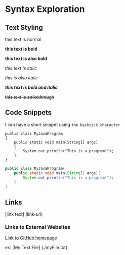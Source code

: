 # Syntax Exploration
<!-- this is a single line comment -->

<!--
this is a 
multi line
comment
-->

## Text Styling

this text is normal

**this text is bold**

__this text is also bold__

*this text is italic*

_this is also italic_

***this text is bold and italic***

~~this text is strikethrough~~

## Code Snippets

I can have a short snippet using `the backtick character`

```
public class MyJavaProgram
{
    public static void main(String[] args)
    {
        System.out.println("This is a program!");
    }
}
```

```java
public class MyJavaProgram{
    public static void main(String[] args){
        System.out.println("This is a program!");
    }
} 
```

## Links

[link text] (link-url)

### Links to External Websites
[Link to GitHub homepage](https://github.com)

ex: [My Text File] (./myFile.txt)

